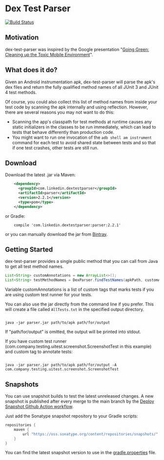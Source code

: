 # Dex Test Parser
[![Build Status](https://img.shields.io/github/workflow/status/linkedin/dex-test-parser/Merge%20checks)](https://img.shields.io/github/workflow/status/linkedin/dex-test-parser/Merge%20checks)

## Motivation

dex-test-parser was inspired by the Google presentation "[Going Green: Cleaning up the Toxic Mobile Environment](https://www.youtube.com/watch?v=aHcmsK9jfGU)".

## What does it do?

Given an Android instrumentation apk, dex-test-parser will parse the apk's dex files and return the fully qualified method names of all JUnit 3 and JUnit 4 test methods.

Of course, you could also collect this list of method names from inside your test code by scanning the apk internally and using reflection. However, there are several reasons you may not want to do this:

 * Scanning the app's classpath for test methods at runtime causes any static initializers in the classes to be run immediately, which can lead to tests that behave differently than production code.
 * You might want to run one invocation of the `adb shell am instrument` command for each test to avoid shared state between tests and so that if one test crashes, other tests are still run.

## Download

Download the latest .jar via Maven:
```xml
    <dependency>
      <groupId>com.linkedin.dextestparser</groupId>
      <artifactId>parser</artifactId>
      <version>2.2.1</version>
      <type>pom</type>
    </dependency>
```

or Gradle:
```
    compile 'com.linkedin.dextestparser:parser:2.2.1'
```

or you can manually download the jar from [Bintray](https://bintray.com/linkedin/maven/parser).

## Getting Started

dex-test-parser provides a single public method that you can call from Java to get all test method names.
```java
List<String> customAnnotations = new ArrayList<>();
List<String> testMethodNames = DexParser.findTestNames(apkPath, customAnnotations);
```
Variable customAnnotations is a list of custom tags that marks tests if you are using custom test runner for your tests.

You can also use the jar directly from the command line if you prefer. This will create a file called `AllTests.txt` in the specified output directory.

```

java -jar parser.jar path/to/apk path/for/output

```
If "path/for/output" is omitted, the output will be printed into stdout.


If you have custom test runner (com.company.testing.uitest.screenshot.ScreenshotTest in this example) and custom tag to annotate tests:
```

java -jar parser.jar path/to/apk path/for/output -A com.company.testing.uitest.screenshot.ScreenshotTest

```

## Snapshots

You can use snapshot builds to test the latest unreleased changes. A new snapshot is published
after every merge to the main branch by the [Deploy Snapshot Github Action workflow](.github/workflows/deploy-snapshot.yml).

Just add the Sonatype snapshot repository to your Gradle scripts:
```gradle
repositories {
    maven {
        url "https://oss.sonatype.org/content/repositories/snapshots/"
    }
}
```

You can find the latest snapshot version to use in the [gradle.properties](gradle.properties) file.
